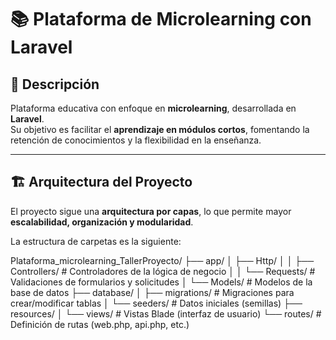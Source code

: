# 📚 Plataforma de Microlearning con Laravel

## 📌 Descripción
Plataforma educativa con enfoque en **microlearning**, desarrollada en **Laravel**.  
Su objetivo es facilitar el **aprendizaje en módulos cortos**, fomentando la retención de conocimientos y la flexibilidad en la enseñanza.

---

## 🏗️ Arquitectura del Proyecto
El proyecto sigue una **arquitectura por capas**, lo que permite mayor **escalabilidad, organización y modularidad**.  

La estructura de carpetas es la siguiente:





Plataforma_microlearning_TallerProyecto/
├── app/
│ ├── Http/
│ │ ├── Controllers/ # Controladores de la lógica de negocio
│ │ └── Requests/ # Validaciones de formularios y solicitudes
│ └── Models/ # Modelos de la base de datos
├── database/
│ ├── migrations/ # Migraciones para crear/modificar tablas
│ └── seeders/ # Datos iniciales (semillas)
├── resources/
│ └── views/ # Vistas Blade (interfaz de usuario)
└── routes/ # Definición de rutas (web.php, api.php, etc.)
